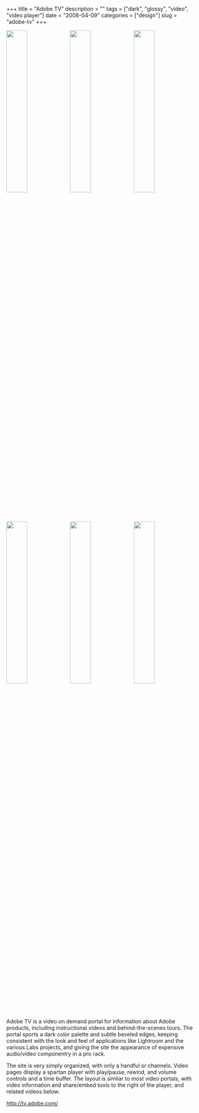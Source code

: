 +++
title = "Adobe TV"
description = ""
tags = ["dark", "glossy", "video", "video player"]
date = "2008-04-09"
categories = ["design"]
slug = "adobe-tv"
+++


<div id="screens-thumbs" class="clearfix mt1-5">
<a href="http://media.konigi.com/design/adobetv-1.jpg" class="group" rel="group"><img src="http://media.konigi.com/design/adobetv-1.png" alt="" class="thumb" style="width: 33%; max-width: 33%;padding: 0 1px 1px 0" /></a><a href="http://media.konigi.com/design/adobetv-2.jpg" class="group" rel="group"><img src="http://media.konigi.com/design/adobetv-2.png" alt="" class="thumb" style="width: 33%; max-width: 33%;padding: 0 1px 1px 0" /></a><a href="http://media.konigi.com/design/adobetv-3.jpg" class="group" rel="group"><img src="http://media.konigi.com/design/adobetv-3.png" alt="" class="thumb" style="width: 33%; max-width: 33%;padding: 0 1px 1px 0" /></a><a href="http://media.konigi.com/design/adobetv-4.jpg" class="group" rel="group"><img src="http://media.konigi.com/design/adobetv-4.png" alt="" class="thumb" style="width: 33%; max-width: 33%;padding: 0 1px 1px 0" /></a><a href="http://media.konigi.com/design/adobetv-5.jpg" class="group" rel="group"><img src="http://media.konigi.com/design/adobetv-5.png" alt="" class="thumb" style="width: 33%; max-width: 33%;padding: 0 1px 1px 0" /></a><a href="http://media.konigi.com/design/adobetv-6.jpg" class="group" rel="group"><img src="http://media.konigi.com/design/adobetv-6.png" alt="" class="thumb" style="width: 33%; max-width: 33%;padding: 0 1px 1px 0" /></a>
</div>   
<p>Adobe TV is a video on demand portal for information about Adobe products, including instructional videos and behind-the-scenes tours. The portal sports a dark color palette and subtle beveled edges, keeping consistent with the look and feel of applications like Lightroom and the various Labs projects, and giving the site the appearance of expensive audio/video componentry in a pro rack.  </p>
<p>The site is very simply organized, with only a handful or channels. Video pages display a spartan player with play/pause, rewind, and volume controls and a time buffer. The layout is similar to most video portals, with video information and share/embed tools to the right of the player, and related videos below. </p>
<p><a href="http://tv.adobe.com/">http://tv.adobe.com/</a></p>  
